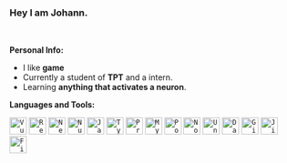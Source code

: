 ### Hey I am  Johann.

<br />

**Personal Info:**

- I like **game**
- Currently a student of **TPT** and a intern.
- Learning **anything that activates a neuron**. 

**Languages and Tools:**  

<code><img height="30" src="https://www.vectorlogo.zone/logos/vuejs/vuejs-icon.svg" alt="Vue.js"></code>
<code><img height="30" src="https://www.vectorlogo.zone/logos/reactjs/reactjs-icon.svg" alt="React.js"></code>
<code><img height="30" src="https://cdn.worldvectorlogo.com/logos/next-js.svg" alt="Next.js"></code>
<code><img height="30" src="https://cdn.worldvectorlogo.com/logos/nuxt-2.svg" alt="Nuxt.js"></code>
<code><img height="30" src="https://www.vectorlogo.zone/logos/javascript/javascript-icon.svg" alt="Javascript"></code>
<code><img height="30" src="https://cdn.worldvectorlogo.com/logos/typescript.svg" alt="Typescript"></code>
<code><img height="30" src="https://raw.githubusercontent.com/gilbarbara/logos/52addcaa18dfecb4df77f3ee0753dca6b98187ad/logos/prisma.svg" alt="Prisma"></code>
<code><img height="30" src="https://www.vectorlogo.zone/logos/mysql/mysql-icon.svg" alt="MySQL"></code>
<code><img height="30" src="https://cdn.worldvectorlogo.com/logos/postgresql.svg" alt="PostgreSQL"></code>
<code><img height="30" src="https://www.vectorlogo.zone/logos/nodejs/nodejs-icon.svg" alt="Node.js"></code>
<code><img height="30" src="https://www.vectorlogo.zone/logos/unity3d/unity3d-icon.svg" alt="Unity"></code>
<code><img height="30" src="https://raw.githubusercontent.com/gilbarbara/logos/52addcaa18dfecb4df77f3ee0753dca6b98187ad/logos/datagrip.svg" alt="DataGrip"></code>
<code><img height="30" src="https://www.vectorlogo.zone/logos/git-scm/git-scm-icon.svg" alt="Git"></code>
<code><img height="30" src="https://www.vectorlogo.zone/logos/atlassian_jira/atlassian_jira-icon.svg" alt="Jira"></code>
<code><img height="30" src="https://cdn.worldvectorlogo.com/logos/firebase-3.svg" alt="Firebase"></code>



<!--END_SECTION:waka-->
